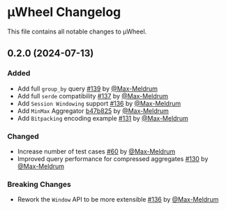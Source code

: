 # µWheel Changelog

This file contains all notable changes to µWheel.

## 0.2.0 (2024-07-13)

### Added

* Add full ``group_by`` query [#139](https://github.com/uwheel/uwheel/pull/139) by [@Max-Meldrum](https://github.com/Max-Meldrum)
* Add full ``serde`` compatibility [#137](https://github.com/uwheel/uwheel/pull/137) by [@Max-Meldrum](https://github.com/Max-Meldrum)
* Add ``Session Windowing`` support [#136](https://github.com/uwheel/uwheel/pull/136) by [@Max-Meldrum](https://github.com/Max-Meldrum)
* Add ``MinMax`` Aggregator [b47b825](https://github.com/uwheel/uwheel/commit/b47b825267a55ae60cc79ad0c9bd698a1455e2e7) by [@Max-Meldrum](github.com/Max-Meldrum)
* Add ``Bitpacking`` encoding example [#131](https://github.com/uwheel/uwheel/pull/131) by [@Max-Meldrum](https://github.com/Max-Meldrum)

### Changed

* Increase number of test cases [#60](https://github.com/uwheel/uwheel/commit/6559b17cf999c5f07b16dc32919de8563ac84b13) by [@Max-Meldrum](https://github.com/Max-Meldrum)
* Improved query performance for compressed aggregates [#130](https://github.com/uwheel/uwheel/pull/130) by [@Max-Meldrum](https://github.com/Max-Meldrum)

### Breaking Changes

* Rework the ``Window`` API to be more extensible [#136](https://github.com/uwheel/uwheel/pull/136) by [@Max-Meldrum](https://github.com/Max-Meldrum)
